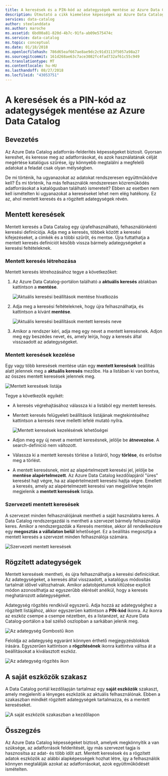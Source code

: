 ```yaml
---
title: A keresések és a PIN-kód az adategységek mentése az Azure Data Catalog
description: Útmutató a cikk kiemelése képességek az Azure Data Catalog az adatforrásokat és a későbbi használat céljából adategységek mentéséhez.
services: data-catalog
author: steelanddata
ms.author: maroche
ms.assetid: 6bd00a81-820d-4b7c-91fa-ab09e575474c
ms.service: data-catalog
ms.topic: conceptual
ms.date: 01/18/2018
ms.openlocfilehash: 786d65eaf667ae8ae9dc2c91d3113f5057a98a27
ms.sourcegitcommit: 161d268ae63c7ace3082fc4fad732af61c55c949
ms.translationtype: MT
ms.contentlocale: hu-HU
ms.lasthandoff: 08/27/2018
ms.locfileid: "43053751"
---
```

# <a name="save-searches-and-pin-data-assets-in-azure-data-catalog"></a>A keresések és a PIN-kód az adategységek mentése az Azure Data Catalog
## <a name="introduction"></a>Bevezetés
Az Azure Data Catalog adatforrás-felderítés képességeket biztosít. Gyorsan kereshet, és keresse meg az adatforrásokat, és azok használatának célját megértése katalógus szűrése, így könnyebb megtalálni a megfelelő adatokat a feladat csak olyan mélységben.

De mi történik, ha ugyanazokat az adatokat rendszeresen együttműködve kell? És mi történik, ha más felhasználók rendszeresen közreműködés adatforrásokat a katalógusban található ismereteit? Ebben az esetben nem kell ismételten ki ugyanazokat a kereséseket lehet nem elég hatékony. Ez az, ahol mentett keresés és a rögzített adategységek révén.

## <a name="saved-searches"></a>Mentett keresések
Mentett keresés a Data Catalog egy újrafelhasználható, felhasználónkénti keresési definíciója. Adja meg a keresés, többek között a keresési kifejezéseket, a címkék és a többi szűrőt, és mentse. Újra futtathatja a mentett keresés definíciót később vissza bármely adategységeket a keresési feltételeknek.

### <a name="create-a-saved-search"></a>Mentett keresés létrehozása
Mentett keresés létrehozásához tegye a következőket:
1. Az Azure Data Catalog-portálon található a **aktuális keresés** ablakban kattintson a **mentése**. 

    ![Aktuális keresési beállítások mentése hivatkozás](./media/data-catalog-how-to-save-pin/01-save-option.png) 

2. Adja meg a keresési feltételeknek, hogy újra felhasználhatja, és kattintson a kívánt **mentése**.

    ![Aktuális keresési beállítások mentett keresés neve](./media/data-catalog-how-to-save-pin/02-name.png)

3. Amikor a rendszer kéri, adja meg egy nevet a mentett keresésnek. Adjon meg egy beszédes nevet, és, amely leírja, hogy a keresés által visszaadott az adategységeket.

### <a name="manage-saved-searches"></a>Mentett keresések kezelése
Egy vagy több keresések mentése után egy **mentett keresések** beállítás alatt jelennek meg a **aktuális keresés** mezőbe. Ha a listában ki van bontva, az összes mentett keresések jelennek meg.

 ![Mentett keresések listája](./media/data-catalog-how-to-save-pin/03-list.png)

Tegye a következők egyikét:

* A keresés végrehajtásához válassza ki a listából egy mentett keresés.

* Mentett keresés felügyeleti beállítások listájának megtekintéséhez kattintson a keresés neve melletti lefelé mutató nyílra.

    ![Mentett keresések kezelésének lehetőségei](./media/data-catalog-how-to-save-pin/04-managing.png)

* Adjon meg egy új nevet a mentett keresésnek, jelölje be **átnevezése**. A search-definíció nem változott.

* Válassza ki a mentett keresés törlése a listáról, hogy **törlése**, és erősítse meg a törlést.

* A mentett keresésnek, mint az alapértelmezett keresési jel, jelölje be **mentése alapértelmezett**. Az Azure Data Catalog kezdőlapjáról "üres" keresést hajt végre, ha az alapértelmezett keresési hajtja végre. Emellett a keresés, amely az alapértelmezett keresési van megjelölve tetején megjelenik a **mentett keresések** listája.

### <a name="organizational-saved-searches"></a>Szervezeti mentett keresések
A szervezet minden felhasználójának mentheti a saját használatra keres. A Data Catalog rendszergazdái is mentheti a szervezet bármely felhasználója keres. Amikor a rendszergazdák a Keresés mentése, akkor áll rendelkezésre egy **megosztás a vállalaton belül** lehetőséget. Ez a beállítás megosztja a mentett keresés a szervezet minden felhasználója számára.

 ![Szervezeti mentett keresések](./media/data-catalog-how-to-save-pin/08-organizational-saved-search.png)

## <a name="pinned-data-assets"></a>Rögzített adategységek
Mentett keresések mentheti, és újra felhasználhatja a keresési definíciókat. Az adategységeket, a keresés által visszaadott, a katalógus módosítás tartalmát idővel változhatnak. Amikor adatobjektumok kitűzése explicit módon azonosíthatja az egyszerűbb elérését anélkül, hogy a keresés meghatározott adategységeket.

Adategység rögzítés rendkívül egyszerű. Adja hozzá az adategységhez a rögzített listájához, akkor egyszerűen kattintson a **PIN-kód** ikonra. Az ikonra az eszköz csempe a csempe nézetben, és a listanézet, az Azure Data Catalog-portálon a bal szélső oszlopban a sarkában jelenik meg.

![Az adategység Gombostű ikon](./media/data-catalog-how-to-save-pin/05-pinning.png)

Feloldja az adategység egyaránt könnyen érthető megjegyzésblokkok írására. Egyszerűen kattintson a **rögzítésének** ikonra kattintva váltsa át a beállításokat a kiválasztott eszköz.

![Az adategység rögzítés ikon](./media/data-catalog-how-to-save-pin/06-unpinning.png)

## <a name="the-my-assets-section"></a>A saját eszközök szakasz
A Data Catalog portál kezdőlapján tartalmaz egy **saját eszközök** szakaszt, amely megjeleníti a lényeges eszközök az aktuális felhasználónak. Ebben a szakaszban mindkét rögzített adategységek tartalmazza, és a mentett kereséseket.

![A saját eszközök szakaszban a kezdőlapon](./media/data-catalog-how-to-save-pin/07-my-assets.png)

## <a name="summary"></a>Összegzés
Az Azure Data Catalog képességeket biztosít, amelyek megkönnyítik a van szüksége, az adatforrások felderítését, így más szervezet tagja is hasznosítsa az adat- és több időt azt. Mentett keresések és a rögzített adatok eszközök az alábbi alapképességek hozhat létre, így a felhasználók könnyen megtalálják azokat az adatforrásokat, azok együttműködését ismételten.
